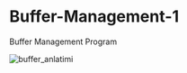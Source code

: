 # Buffer-Management-1
Buffer Management Program

![buffer_anlatimi](https://user-images.githubusercontent.com/34796984/71572712-854b2200-2af1-11ea-870e-12d2a5b8b435.jpg)
